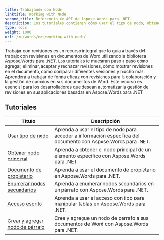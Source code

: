 ```yaml
---
title: Trabajando con Nodo
linktitle: Working with Node
second_title: Referencia de API de Aspose.Words para .NET
description: Los tutoriales contienen cómo usar el tipo de nodo, obtener el nodo principal, el documento propietario, todos los nodos recursivos, recorrer todos los nodos, enumerar los nodos secundarios y crear nodos de párrafo en un documento de Word usando Aspose.Words para .NET.
type: docs
weight: 1000
url: /ru/words/net/working-with-node/
---
```

Trabajar con revisiones es un recurso integral que lo guía a través del trabajo con revisiones en documentos de Word utilizando la biblioteca Aspose.Words para .NET. Los tutoriales le muestran paso a paso cómo agregar, eliminar, aceptar y rechazar revisiones, cómo mostrar revisiones en el documento, cómo comparar diferentes versiones y mucho más. Aprenderá a trabajar de forma eficaz con revisiones para la colaboración y la gestión de cambios en sus documentos de Word. Este recurso es esencial para los desarrolladores que desean automatizar la gestión de revisiones en sus aplicaciones basadas en Aspose.Words para .NET.

 ## Tutoriales
| Título | Descripción |
| --- | --- |
| [Usar tipo de nodo](./use-node-type/) | Aprenda a usar el tipo de nodo para acceder a información específica del documento con Aspose.Words para .NET. |
| [Obtener nodo principal](./get-parent-node/) | Aprenda a obtener el nodo principal de un elemento específico con Aspose.Words para .NET. |
| [Documento de propietario](./owner-document/) | Aprenda a usar el documento de propietario en Aspose.Words para .NET. |
| [Enumerar nodos secundarios](./enumerate-child-nodes/) | Aprenda a enumerar nodos secundarios en un párrafo con Aspose.Words para .NET. |
| [Acceso escrito](./typed-access/) | Aprenda a usar el acceso con tipo para manipular tablas en Aspose.Words para .NET. |
| [Crear y agregar nodo de párrafo](./create-and-add-paragraph-node/) | Cree y agregue un nodo de párrafo a sus documentos de Word con Aspose.Words para .NET. |